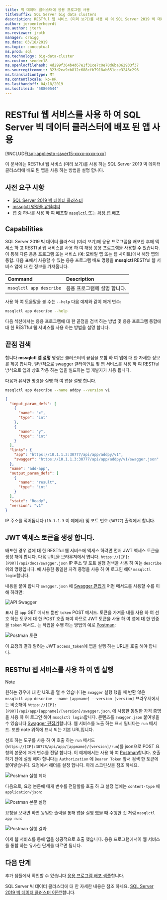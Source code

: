 ```yaml
---
title: 빅 데이터 클러스터에 응용 프로그램 사용
titleSuffix: SQL Server big data clusters
description: RESTful 웹 서비스 (미리 보기)를 사용 하 여 SQL Server 2019 빅 데이터 클러스터에 배포 된 응용 프로그램을 사용 합니다.
author: jeroenterheerdt
ms.author: jterh
ms.reviewer: jroth
manager: craigg
ms.date: 03/18/2019
ms.topic: conceptual
ms.prod: sql
ms.technology: big-data-cluster
ms.custom: seodec18
ms.openlocfilehash: 4d299f364b4d67e1f31ce7c0e70d6ba062933f37
ms.sourcegitcommit: 323d2ea9cb812c688cfb7918ab651cce3246c296
ms.translationtype: MT
ms.contentlocale: ko-KR
ms.lasthandoff: 04/18/2019
ms.locfileid: "58860544"
---
```

# <a name="consume-an-app-deployed-on-sql-server-big-data-cluster-using-a-restful-web-service"></a>RESTful 웹 서비스를 사용 하 여 SQL Server 빅 데이터 클러스터에 배포 된 앱 사용

[!INCLUDE[tsql-appliesto-ssver15-xxxx-xxxx-xxx](../includes/tsql-appliesto-ssver15-xxxx-xxxx-xxx.md)]

이 문서에는 RESTful 웹 서비스 (미리 보기)를 사용 하는 SQL Server 2019 빅 데이터 클러스터에 배포 된 앱을 사용 하는 방법을 설명 합니다.

## <a name="prerequisites"></a>사전 요구 사항

- [SQL Server 2019 빅 데이터 클러스터](deployment-guidance.md)
- [mssqlctl 명령줄 유틸리티](deploy-install-mssqlctl.md)
- 앱 중 하나를 사용 하 여 배포할 [ `mssqlctl` ](big-data-cluster-create-apps.md) 또는 [확장 앱 배포](app-deployment-extension.md)

## <a name="capabilities"></a>Capabilities

SQL Server 2019 빅 데이터 클러스터 (미리 보기)에 응용 프로그램을 배포한 후에 액세스 하 고 RESTful 웹 서비스를 사용 하 여 해당 응용 프로그램을 사용할 수 있습니다. 이 통해 다른 응용 프로그램 또는 서비스 (예: 모바일 앱 또는 웹 사이트)에서 해당 앱의 통합. 다음 표에서 사용할 수 있는 응용 프로그램 배포 명령을 **mssqlctl** RESTful 웹 서비스 앱에 대 한 정보를 가져옵니다.

|Command |Description |
|:---|:---|
|`mssqlctl app describe` | 응용 프로그램에 설명 합니다. |

사용 하 여 도움말을 볼 수는 `--help` 다음 예제와 같이 매개 변수:

```bash
mssqlctl app describe --help
```

다음 섹션에서는 응용 프로그램에 대 한 끝점을 검색 하는 방법 및 응용 프로그램 통합에 대 한 RESTful 웹 서비스를 사용 하는 방법을 설명 합니다.

## <a name="retrieve-the-endpoint"></a>끝점 검색

합니다 **mssqlctl 앱 설명** 명령은 클러스터의 끝점을 포함 하 여 앱에 대 한 자세한 정보를 제공 합니다. 일반적으로 swagger 클라이언트 및 웹 서비스를 사용 하 여 RESTful 방식으로 앱과 상호 작용 하는 앱을 빌드하는 앱 개발자가 사용 됩니다.

다음과 유사한 명령을 실행 하 여 앱을 설명 합니다.

```bash
mssqlctl app describe --name addpy --version v1
```

```json
{
  "input_param_defs": [
    {
      "name": "x",
      "type": "int"
    },
    {
      "name": "y",
      "type": "int"
    }
  ],
  "links": {
    "app": "https://10.1.1.3:30777/api/app/addpy/v1",
    "swagger": "https://10.1.1.3:30777/api/app/addpy/v1/swagger.json"
  },
  "name": "add-app",
  "output_param_defs": [
    {
      "name": "result",
      "type": "int"
    }
  ],
  "state": "Ready",
  "version": "v1"
}
```

IP 주소를 적어둡니다 (`10.1.1.3` 이 예에서) 및 포트 번호 (`30777`) 출력에서 합니다.

## <a name="generate-a-jwt-access-token"></a>JWT 액세스 토큰을 생성 합니다.

배포한 경우 앱에 대 한 RESTful 웹 서비스에 액세스 하려면 먼저 JWT 액세스 토큰을 생성 해야 합니다. 다음 URL을 브라우저에서 엽니다. `https://[IP]:[PORT]/api/docs/swagger.json` IP 주소 및 포트 실행 검색을 사용 하 여는 `describe` 위의 명령입니다. 에 사용한 동일한 자격 증명을 사용 하 여 로그인 해야 `mssqlctl login`합니다.

내용을 붙여 합니다 `swagger.json` 에 [Swagger 편집기](https://editor.swagger.io) 어떤 메서드를 사용할 수를 이해 하려면:

![API Swagger](media/big-data-cluster-consume-apps/api_swagger.png)

표시 된 `app` GET 메서드 뿐만 `token` POST 메서드. 토큰을 가져올 내를 사용 하 여 선호 하는 도구에 대 한 POST 호출 해야 하므로 JWT 토큰을 사용 하 여 앱에 대 한 인증을 `token` 메서드. 는 작업을 수행 하는 방법의 예로 [Postman](https://www.getpostman.com/):

![Postman 토큰](media/big-data-cluster-consume-apps/postman_token.png)

이 요청의 결과 알려는 JWT `access_token`에 앱을 실행 하는 URL을 호출 해야 합니다.

## <a name="execute-the-app-using-the-restful-web-service"></a>RESTful 웹 서비스를 사용 하 여 앱 실행

> [!NOTE]
> 원하는 경우에 대 한 URL을 열 수 있습니다는 `swagger` 실행 했을 때 반환 않은 `mssqlctl app describe --name [appname] --version [version]` 브라우저에서는 비슷해야 `https://[IP]:[PORT]/api/app/[appname]/[version]/swagger.json`. 에 사용한 동일한 자격 증명을 사용 하 여 로그인 해야 `mssqlctl login`합니다. 콘텐츠를 `swagger.json` 붙여넣을 수 있습니다 [Swagger 편집기](https://editor.swagger.io)합니다. 웹 서비스를 노출 하는 표시 됩니다는 `run` 메서드. 또한 note 위쪽에 표시 되는 기본 URL입니다.

선호 하는 도구를 사용 하 여 호출 하는 `run` 메서드 (`https://[IP]:30778/api/app/[appname]/[version]/run`)를 json으로 POST 요청의 본문에 매개 변수를 전달 합니다. 이 예제에서는 사용 하 여 [Postman](https://www.getpostman.com/)합니다. 호출 하기 전에 설정 해야 합니다는 `Authorization` 에 `Bearer Token` 앞서 검색 한 토큰에 붙여넣습니다. 요청에서 헤더를 설정 합니다. 아래 스크린샷을 참조 하세요.

![Postman 실행 헤더](media/big-data-cluster-consume-apps/postman_run_1.png)

다음으로, 요청 본문에 매개 변수를 전달할를 호출 하 고 설정 앱에는 `content-type` 에 `application/json`:

![Postman 본문 실행](media/big-data-cluster-consume-apps/postman_run_2.png)

요청을 보내면 하면 동일한 출력을 통해 앱을 실행 했을 때 수행한 것 처럼 `mssqlctl app run`:

![Postman 실행 결과](media/big-data-cluster-consume-apps/postman_result.png)

이제 웹 서비스를 통해 앱을 성공적으로 호출 했습니다. 응용 프로그램에서이 웹 서비스를 통합 하는 유사한 단계를 따르면 됩니다.

## <a name="next-steps"></a>다음 단계

추가 샘플에서 확인할 수 있습니다 [응용 프로그램 배포 샘플](https://aka.ms/sql-app-deploy)합니다.

SQL Server 빅 데이터 클러스터에 대 한 자세한 내용은 참조 하세요. [SQL Server 2019 빅 데이터 클러스터 이란?](big-data-cluster-overview.md)합니다.
